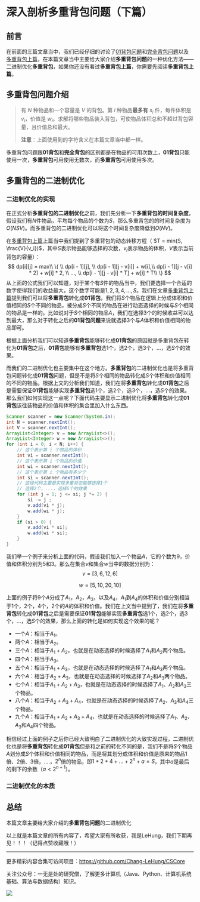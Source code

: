 # 深入剖析多重背包问题（下篇）

## 前言

在前面的三篇文章当中，我们已经仔细的讨论了[01背包问题](https://mp.weixin.qq.com/s?__biz=Mzg3ODgyNDgwNg==&mid=2247484416&idx=1&sn=d8aa70bc642c94a127ea67409808980f&chksm=cf0c9809f87b111f2fb092adba83da7e5463a8f5eaa92914ddb975065428a1a80a7d6bc53f3a&token=883596793&lang=zh_CN#rd)和[完全背包问题](https://mp.weixin.qq.com/s?__biz=Mzg3ODgyNDgwNg==&mid=2247484544&idx=1&sn=c4de17583010430fa519ecd1703bedea&chksm=cf0c9889f87b119fe5621bacf417b163020dcd8a7c0ed63df94de20ba67ae742b4d86e22ae16&token=883596793&lang=zh_CN#rd)以及[多重背包上篇](https://juejin.cn/post/7120663634354634788)，在本篇文章当中主要给大家介绍**多重背包问题**的一种优化方法——二进制优化**多重背包**，如果你还没有看过**多重背包上篇**，你需要先阅读**多重背包上篇**。

## 多重背包问题介绍

>有 $N$ 种物品和一个容量是 $V$ 的背包。第 $i$ 种物品**最多有** $s_i$ 件，每件体积是 $v_i$，价值是 $w_i$。求解将哪些物品装入背包，可使物品体积总和不超过背包容量，且价值总和最大。
>
>**注意**：上面使用到的字符含义在本篇文章当中都一样。

多重背包问题跟**01背包**和**完全背包**的区别都是在物品的可用次数上，**01背包**只能使用一次，**多重背包**可用使用无数次，而**多重背包**可用使用多次。

## 多重背包的二进制优化

### 二进制优化的实现

在正式分析**多重背包的二进制优化**之前，我们先分析一下**多重背包的时间复杂度**，假设我们有$N$件物品，平均每个物品的个数为$S$，那么多重背包的的时间复杂度为$O(NSV)$。而多重背包的二进制优化可以将这个时间复杂度降低到$O(NV)$。

在[多重背包上篇](https://juejin.cn/post/7120663634354634788)上篇当中我们提到了多重背包的动态转移方程（ $T = min(S, \frac{V}{v_i})$，其中$S$表示物品能够选择的次数，$v_i$表示物品的体积，$V$表示当前背包的容量）：
$$
dp[i][j] = 
max\\
\{ \\
dp[i - 1][j], \\
dp[i - 1][j - v[i]] + w[i],\\
dp[i - 1][j - v[i] * 2] + w[i] * 2, \\
..., \\
dp[i - 1][j - v[i] * T] + w[i] * T\\
\}
$$
从上面的公式我们可以知道，对于某个有$S$件的物品当中，我们要选择一个合适的数字使得我们的收益最大，这个数字可能是$1, 2, 3, 4, ..., S$。我们在文章[多重背包上篇](https://juejin.cn/post/7120663634354634788)提到我们可以将**多重背包**转化成**01背包**，我们将$S$个物品在逻辑上分成体积和价值相同的$S$个不同的物品，被分成$S$个不同的物品在进行动态选择的时候与$S$个相同的物品是一样的。比如说对于$S$个相同的物品$A$，我们在选择3个的时候收益可以达到最大，那么对于转化之后的**01背包问题**来说就选择3个与$A$体积和价值相同的物品即可。

根据上面分析我们可以知道**多重背包**能够转化成**01背包**的原因就是多重背包在转化为**01背包**之后，**01背包**能够有**多重背包**选1个，选2个，选3个，...，选$S$个的效果。

而我们的二进制优化也主要集中在这个地方。**多重背包**的二进制优化也是将多重背包问题转化成**01背包**问题，但是不是将$S$个相同的物品转化成$S$个体积和价值相同的不同的物品。根据上文的分析我们知道，我们在将**多重背包**转化成**01背包**之后是需要保证**01背包**能够实现**多重背包**选1个，选2个，选3个，...，选$S$个的效果。那么我们如何实现这一点呢？下面代码主要显示二进制优化将**多重背包**转化成**01背包**该往装物品的价值和体积的集合里加入什么东西。

```java
Scanner scanner = new Scanner(System.in);
int N = scanner.nextInt();
int V = scanner.nextInt();
ArrayList<Integer> v = new ArrayList<>();
ArrayList<Integer> w = new ArrayList<>();
for (int i = 0; i < N; i++) {
    // 这个表示第 i 个物品的体积
    int vi = scanner.nextInt();
    // 这个表示第 i 个物品的价值
    int wi = scanner.nextInt();
    // 这个表示第 i 个物品有多少个
    int si = scanner.nextInt();
    // 这段代码主要是实现多重背包能够选择1个
    // 选择2个，...，选择S个的效果
    for (int j = 1; j <= si; j *= 2) {
        si -= j ;
        v.add(vi * j);
        w.add(wi * j);
    }
    if (si > 0) {
        v.add(vi * si);
        w.add(wi * si);
    }
}
```

我们举一个例子来分析上面的代码，假设我们加入一个物品$A$，它的个数为9，价值和体积分别为5和3。那么在集合$v$和集合$w$当中的数据分别为：
$$
v = [3, 6, 12, 6]
$$

$$
w  = [5, 10, 20, 10]
$$

上面的例子将9个$A$分成了$A_1$，$A_2$，$A_3$，以及$A_4$，$A_1$到$A_4$的体积和价值分别相当于1个，2个，4个，2个的$A$的体积和价值。我们在上文当中提到了，我们在将**多重背包**转化成**01背包**之后是需要保证**01背包**能够实现**多重背包**选1个，选2个，选3个，...，选$S$个的效果，那么上面的转化是如何实现这个效果的呢？

- 一个$A$：相当于$A_1$。
- 两个$A$：相当于$A_2$。
- 三个$A$：相当于$A_1 + A_2$，也就是在动态选择的时候选择了$A_1$和$A_2$两个物品。
- 四个$A$：相当于$A_3$。
- 五个$A$：相当于$A_1 + A_3$，也就是在动态选择的时候选择了$A_1$和$A_3$两个物品。
- 六个$A$：相当于$A_2 + A_3$，也就是在动态选择的时候选择了$A_2$和$A_3$两个物品。
- 七个$A$：相当于$A_1 + A_2 + A_3$，也就是在动态选择的时候选择了$A_1$、$A_2$和$A_3$三个物品。
- 八个$A$：相当于$A_2 + A_3 + A_4$，也就是在动态选择的时候选择了$A_2$、$A_3$和$A_4$三个物品。
- 九个$A$：相当于$A_1 + A_2 + A_3 + A_4$，也就是在动态选择的时候选择了$A_1$、$A_2$、$A_3$和$A_4$四个物品。

相信经过上面的例子之后你已经大致明白了二进制优化的大致实现过程，二进制优化也是将**多重背包**转化成**01背包**但是和之前的转化不同的是，我们不是将$S$个物品$A$划分成$S$个体积和价值相同的物品，而是将其划分成体积和价值是原来的物品1倍、2倍、3倍，....，$2^n$倍的物品，即$1 + 2 + 4 + ... + 2^n + a = S$，其中$a$是最后的剩下的余数（$a \lt 2^{n + 1}$）。



### 二进制优化的本质



## 总结

本篇文章主要给大家介绍的**多重背包问题**的二进制优化

以上就是本篇文章的所有内容了，希望大家有所收获，我是LeHung，我们下期再见！！！（记得点赞收藏哦！）

---

更多精彩内容合集可访问项目：<https://github.com/Chang-LeHung/CSCore>

关注公众号：一无是处的研究僧，了解更多计算机（Java、Python、计算机系统基础、算法与数据结构）知识。

![](https://img2022.cnblogs.com/blog/2519003/202207/2519003-20220703200459566-1837431658.jpg)